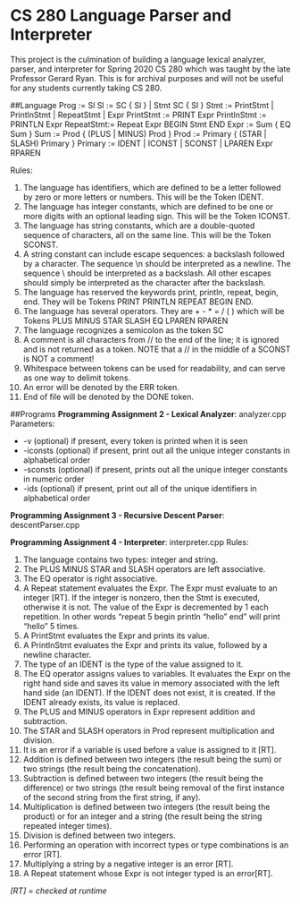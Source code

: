 # CS 280 Language Parser and Interpreter

This project is the culmination of building a language lexical analyzer, parser, and interpreter for Spring 2020 CS 280 which was taught by the late Professor Gerard Ryan. This is for archival purposes and will not be useful for any students currently taking CS 280.

##Language
Prog := Sl
Sl := SC { Sl } | Stmt SC { Sl }
Stmt := PrintStmt | PrintlnStmt | RepeatStmt | Expr PrintStmt := PRINT Expr
PrintlnStmt := PRINTLN Expr
RepeatStmt:= Repeat Expr BEGIN Stmt END
Expr := Sum { EQ Sum }
Sum := Prod { (PLUS | MINUS) Prod }
Prod := Primary { (STAR | SLASH) Primary }
Primary := IDENT | ICONST | SCONST | LPAREN Expr RPAREN

Rules:
1. The language has identifiers, which are defined to be a letter followed by zero or more
letters or numbers. This will be the Token IDENT.
2. The language has integer constants, which are defined to be one or more digits with an
optional leading sign. This will be the Token ICONST.
3. The language has string constants, which are a double-quoted sequence of characters,
all on the same line. This will be the Token SCONST.
4. A string constant can include escape sequences: a backslash followed by a character.
The sequence \n should be interpreted as a newline. The sequence \ should be interpreted as a backslash. All other escapes should simply be interpreted as the character after the backslash.
5. The language has reserved the keywords print, println, repeat, begin, end. They will be Tokens PRINT PRINTLN REPEAT BEGIN END.
6. The language has several operators. They are + - * = / ( ) which will be Tokens PLUS MINUS STAR SLASH EQ LPAREN RPAREN
7. The language recognizes a semicolon as the token SC
8. A comment is all characters from // to the end of the line; it is ignored and is not returned
as a token. NOTE that a // in the middle of a SCONST is NOT a comment!
9. Whitespace between tokens can be used for readability, and can serve as one way to
delimit tokens.
10. An error will be denoted by the ERR token.
11. End of file will be denoted by the DONE token.

##Programs
**Programming Assignment 2 - Lexical Analyzer**: analyzer.cpp
Parameters:
- -v (optional) if present, every token is printed when it is seen
- -iconsts (optional) if present, print out all the unique integer constants in
alphabetical order
- -sconsts (optional) if present, prints out all the unique integer constants in
numeric order
- -ids (optional) if present, print out all of the unique identifiers in alphabetical order

**Programming Assignment 3 - Recursive Descent Parser**: descentParser.cpp

**Programming Assignment 4 - Interpreter**: interpreter.cpp
Rules:
1. The language contains two types: integer and string.
2. The PLUS MINUS STAR and SLASH operators are left associative.
3. The EQ operator is right associative.
4. A Repeat statement evaluates the Expr. The Expr must evaluate to an integer ​[RT]​. If the integer is nonzero, then the Stmt is executed, otherwise it is not. The value of the Expr is decremented by 1 each repetition. In other words “repeat 5 begin println “hello” end” will print “hello” 5 times.
5. A PrintStmt evaluates the Expr and prints its value.
6. A PrintlnStmt evaluates the Expr and prints its value, followed by a newline character.
7. The type of an IDENT is the type of the value assigned to it.
8. The EQ operator assigns values to variables. It evaluates the Expr on the right hand side
and saves its value in memory associated with the left hand side (an IDENT). If the
IDENT does not exist, it is created. If the IDENT already exists, its value is replaced.
9. The PLUS and MINUS operators in Expr represent addition and subtraction.
10. The STAR and SLASH operators in Prod represent multiplication and division.
11. It is an error if a variable is used before a value is assigned to it ​[RT]​.
12. Addition is defined between two integers (the result being the sum) or two strings (the result being the concatenation).
13. Subtraction is defined between two integers (the result being the difference) or two strings (the result being removal of the first instance of the second string from the first string, if any).
14. Multiplication is defined between two integers (the result being the product) or for an integer and a string (the result being the string repeated integer times).
15. Division is defined between two integers.
16. Performing an operation with incorrect types or type combinations is an error ​[RT]​.
17. Multiplying a string by a negative integer is an error ​[RT]​.
18. A Repeat statement whose Expr is not integer typed is an error ​[RT]​.

*[RT] = checked at runtime*